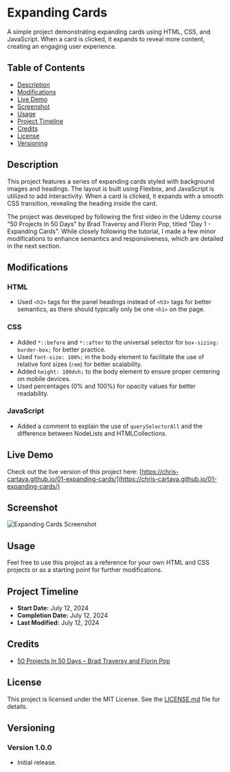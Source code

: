 # Expanding Cards

A simple project demonstrating expanding cards using HTML, CSS, and JavaScript. When a card is clicked, it expands to reveal more content, creating an engaging user experience.

## Table of Contents
- [Description](#description)
- [Modifications](#modifications)
- [Live Demo](#live-demo)
- [Screenshot](#screenshot)
- [Usage](#usage)
- [Project Timeline](#project-timeline)
- [Credits](#credits)
- [License](#license)
- [Versioning](#versioning)

## Description

This project features a series of expanding cards styled with background images and headings. The layout is built using Flexbox, and JavaScript is utilized to add interactivity. When a card is clicked, it expands with a smooth CSS transition, revealing the heading inside the card.

The project was developed by following the first video in the Udemy course "50 Projects In 50 Days" by Brad Traversy and Florin Pop, titled "Day 1 - Expanding Cards". While closely following the tutorial, I made a few minor modifications to enhance semantics and responsiveness, which are detailed in the next section.


## Modifications

### HTML

- Used `<h2>` tags for the panel headings instead of `<h3>` tags for better semantics, as there should typically only be one `<h1>` on the page.

### CSS

- Added `*::before` and `*::after` to the universal selector for `box-sizing: border-box;` for better practice.
- Used `font-size: 100%;` in the body element to facilitate the use of relative font sizes (`rem`) for better scalability.
- Added `height: 100dvh;` to the body element to ensure proper centering on mobile devices.
- Used percentages (0% and 100%) for opacity values for better readability.

### JavaScript

- Added a comment to explain the use of `querySelectorAll` and the difference between NodeLists and HTMLCollections.


## Live Demo

Check out the live version of this project here:
[https://chris-cartaya.github.io/01-expanding-cards/](https://chris-cartaya.github.io/01-expanding-cards/)

## Screenshot

![Expanding Cards Screenshot](images/01-expanding-cards.png)

## Usage

Feel free to use this project as a reference for your own HTML and CSS projects or as a starting point for further modifications.

## Project Timeline

- **Start Date:** July 12, 2024
- **Completion Date:** July 12, 2024
- **Last Modified:** July 12, 2024

## Credits

- [50 Projects In 50 Days &ndash; Brad Traversy and Florin Pop](https://www.udemy.com/course/50-projects-50-days/?couponCode=LETSLEARNNOWPP)

## License

This project is licensed under the MIT License. See the [LICENSE.md](./LICENSE.md) file for details.

## Versioning

### Version 1.0.0
- Initial release.
